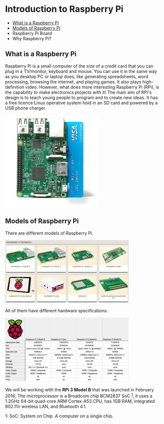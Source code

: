 # Introduction to Raspberry Pi

* [What is a Raspberry Pi](#rpi1)
* [Models of Raspberry Pi](#rpi2)
* Raspberry Pi Board
* Why Raspberry Pi?


## <a name="rpi1"></a> What is a Raspberry Pi

Raspberry Pi is a small computer of the size of a credit card that you can plug in a TV/monitor, keyboard and mouse. You can use it in the same way as you desktop PC or laptop does, like generating spreadsheets, word processing, browsing the internet, and playing games. It also plays high-definition video. However, what does more interesting Raspberry Pi (RPi), is the capability to make electronics projects with it! The main aim of RPI's design is to teach young people to program and to create new ideas. It has a free licence Linux operative system hold in an SD card and powered by a USB phone charger.

<img src="pi3card.png" alt="rpicard" style="width: 300px;"/>

## <a name="rpi2"></a> Models of Raspberry Pi

There are different models of Raspberry Pi.


<img src="raspberry-pi-products.jpg" alt="rpiproducts" style="width: 400px;"/>

All of them have different hardware specifications.

<img src="RPIspecific.png" alt="specifications" style="width: 400px;"/>


We will be working with the **RPi 3 Model B** that was launched in February 2016; The microprocessor is a Broadcom chip BCM2837 SoC <sup>[1](#myfootnote1)</sup>,  it uses a 1.2GHz 64-bit quad-core ARM Cortex-A53 CPU, has 1GB RAM, integrated 802.11n wireless LAN, and Bluetooth 4.1.



<a name="myfootnote1">1</a>: SoC: System on Chip. A computer on a single chip.

